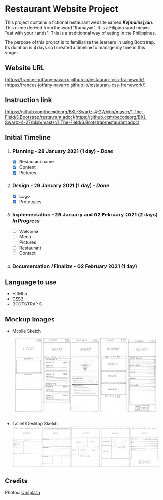 # Restaurant Website Project

This project contains a fictional restaurant website named ***Ka\[mains\]yan***. This name derived from the word "Kamayan". It is a Filipino word means "eat with your hands". This is a traditionnal way of eating in the Philippines. 


The purpose of this project is to familiarize the learners in using Bootstrap. Its duration is 4 days so I created a timeline to manage my time in this stages.

## Website URL 
[https://frances-joffany-navarro.github.io/restaurant-css-framework/](https://frances-joffany-navarro.github.io/restaurant-css-framework/)
## Instruction link
[https://github.com/becodeorg/BXL-Swartz-4-27/blob/master/1.The-Field/6.Bootstrap/restaurant.adoc](https://github.com/becodeorg/BXL-Swartz-4-27/blob/master/1.The-Field/6.Bootstrap/restaurant.adoc)

## Initial Timeline
1.  ### __Planning__ - 28 January 2021 (1 day) -  ___Done___
    - [x] Restaurant name
    - [x] Content
    - [x] Pictures
  
2. ### __Design__ - 29 January 2021 (1 day) - ___Done___
    - [x] Logo
    - [x] Prototypes 
  
3.  ### __Implementation__ - 29 January and 02 February 2021 (2 days) ___In Progress___
    - [ ] Welcome 
    - [ ] Menu
    - [ ] Pictures
    - [ ] Restaurant
    - [ ] Contact
  
4. ### __Documentation / Finalize__ - 02 February 2021 (1 day)



## Language to use
- HTML5
- CSS3
- BOOTSTRAP 5

## Mockup Images 
- Mobile Sketch
![Mobile Sketch](documentation/mobile_sketch.jpg)

- Tablet/Desktop Sketch
![Mobile Sketch](documentation/medium_sketch.jpg)
  
## Credits
Photos: [Unsplash](https://unsplash.com/)